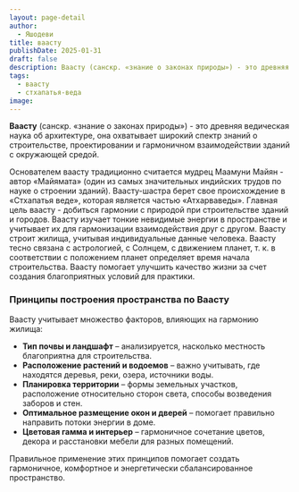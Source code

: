 ```yaml
---
layout: page-detail
author:
  - Яшодеви
title: ваасту
publishDate: 2025-01-31
draft: false
description: Ваасту (санскр. «знание о законах природы») - это древняя ведическая наука об архитектуре, одна из веданг, изошедшая из "Стхапатья-Веды", являющейся частью "Атхарваведы". Она охватывает широкий спектр знаний о строительстве, проектировании и гармоничном взаимодействии зданий с окружающей средой.
tags:
  - ваасту
  - стхапатья-веда
image:
---
```

**Ваасту** (санскр. «знание о законах природы») - это древняя ведическая наука об архитектуре, она охватывает широкий спектр знаний о строительстве, проектировании и гармоничном взаимодействии зданий с окружающей средой.

Основателем ваасту традиционно считается мудрец Маамуни Майян - автор «Майямата» (один из самых значительных индийских трудов по науке о строении зданий). Ваасту-шастра берет свое происхождение в «Стхапатья веде», которая является частью «Атхарваведы». Главная цель ваасту - добиться гармонии с природой при строительстве зданий и городов. Ваасту изучает тонкие невидимые энергии в пространстве и учитывает их для гармонизации взаимодействия друг с другом. Ваасту строит жилища, учитывая индивидуальные данные человека. Ваасту тесно связана с астрологией, с Солнцем, с движением планет, т. к. в соответствии с положением планет определяет время начала строительства. Ваасту помогает улучшить качество жизни за счет создания благоприятных условий для практики.

### Принципы построения пространства по Ваасту

Ваасту учитывает множество факторов, влияющих на гармонию жилища:

- **Тип почвы и ландшафт** – анализируется, насколько местность благоприятна для строительства.
- **Расположение растений и водоемов** – важно учитывать, где находятся деревья, реки, озера, источники воды.
- **Планировка территории** – формы земельных участков, расположение относительно сторон света, способы возведения заборов и стен.
- **Оптимальное размещение окон и дверей** – помогает правильно направить потоки энергии в доме.
- **Цветовая гамма и интерьер** – гармоничное сочетание цветов, декора и расстановки мебели для разных помещений.

Правильное применение этих принципов помогает создать гармоничное, комфортное и энергетически сбалансированное пространство.